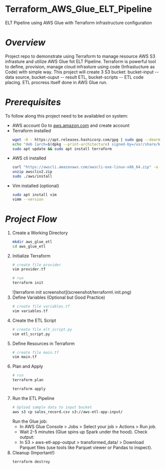 # Terraform_AWS_Glue_ELT_Pipeline
ELT Pipeline using AWS Glue with Terraform infrastructure configuration
# *Overview*
Project repo to demonstrate using Terraform to manage resource AWS S3 infrasture and utilize AWS Glue fot ELT Pipeline. Terraform is powerful tool to define, provision, manage cloud infrasture using code (Infrastucture as Code) with simple way. This project will create 3 S3 bucket: bucket-input -- data source, bucket-ouput -- result ETL, bucket-scripts -- ETL code placing. ETL procress itself done in AWS Glue run. 
# *Prerequisites*
To follow along this project need to be availabled on system:
- AWS account
  Go to [aws.amazon.com](https://aws.amazon.com/) and create account
- Terraform installed
  ```bash
  wget -O - https://apt.releases.hashicorp.com/gpg | sudo gpg --dearmor -o /usr/share/keyrings/hashicorp-archive-keyring.gpg
  echo "deb [arch=$(dpkg --print-architecture) signed-by=/usr/share/keyrings/hashicorp-archive-keyring.gpg] https://apt.releases.hashicorp.com $(grep -oP '(?  <=UBUNTU_CODENAME=).*' /etc/os-release || lsb_release -cs) main" | sudo tee /etc/apt/sources.list.d/hashicorp.list
  sudo apt update && sudo apt install terraform
  ```
- AWS cli installed
  ```bash
  curl "https://awscli.amazonaws.com/awscli-exe-linux-x86_64.zip" -o "awscliv2.zip"
  unzip awscliv2.zip
  sudo ./aws/install
  ```
- Vim installed (optional)
  ```bash
  sudo apt install vim
  vimm --version
  ```
# *Project Flow*
1. Create a Working Directory
   ```bash
   mkdir aws_glue_etl
   cd aws_glue_etl
   ```
3. Initialize Terraform
   ```bash
   # create file provider
   vim provider.tf

   # run
   terraform init
   ```
   ![terraform init screenshot](screenshot/terraform\ init.png)
5. Define Variables (Optional but Good Practice)
   ```bash
   # create file variables.tf
   vim variables.tf
   ```
7. Create the ETL Script
   ```bash
   # create file elt_script.py
   vim etl_script.py
   ```
9. Define Resources in Terraform
    ```bash
    # create file main.tf
    vim main.tf
    ```
11. Plan and Apply
    ```bash
    # run
    terraform plan

    terraform apply
    ```
13. Run the ETL Pipeline
    ```bash
    # Upload sample data to input bucket
    aws s3 cp sales_record.csv s3://aws-etl-app-input/
    ```
    Run the Glue job:
    * In AWS Glue Console > Jobs > Select your job > Actions > Run job.
    * Wait 2-5 minutes (Glue spins up Spark under the hood).
    Check output:
    * In S3 > aws-etl-app-output > transformed_data/ > Download Parquet files (use tools like Parquet viewer or Pandas to inspect).
15. Cleanup (Important!)
    ```bash
    terraform destroy
    ```

